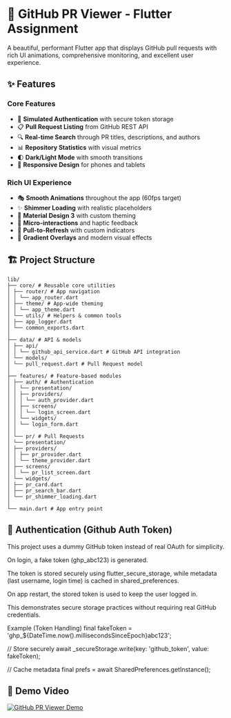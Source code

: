 # 🚀 GitHub PR Viewer - Flutter Assignment

A beautiful, performant Flutter app that displays GitHub pull requests with rich UI animations, comprehensive monitoring, and excellent user experience.

## ✨ Features

### Core Features
- 🔐 **Simulated Authentication** with secure token storage
- 📋 **Pull Request Listing** from GitHub REST API
- 🔍 **Real-time Search** through PR titles, descriptions, and authors
- 📊 **Repository Statistics** with visual metrics
- 🌓 **Dark/Light Mode** with smooth transitions
- 📱 **Responsive Design** for phones and tablets

### Rich UI Experience
- 🎭 **Smooth Animations** throughout the app (60fps target)
- ✨ **Shimmer Loading** with realistic placeholders
- 🎨 **Material Design 3** with custom theming
- 💫 **Micro-interactions** and haptic feedback
- 🎯 **Pull-to-Refresh** with custom indicators
- 🌈 **Gradient Overlays** and modern visual effects



## 🏗️ Project Structure

```
lib/
├── core/ # Reusable core utilities
│ ├── router/ # App navigation
│ │ └── app_router.dart
│ ├── theme/ # App-wide theming
│ │ └── app_theme.dart
│ └── utils/ # Helpers & common tools
│ ├── app_logger.dart
│ └── common_exports.dart
│
├── data/ # API & models
│ ├── api/
│ │ └── github_api_service.dart # GitHub API integration
│ └── models/
│ └── pull_request.dart # Pull Request model
│
├── features/ # Feature-based modules
│ ├── auth/ # Authentication
│ │ └── presentation/
│ │ ├── providers/
│ │ │ └── auth_provider.dart
│ │ ├── screens/
│ │ │ └── login_screen.dart
│ │ └── widgets/
│ │ └── login_form.dart
│ │
│ └── pr/ # Pull Requests
│ └── presentation/
│ ├── providers/
│ │ ├── pr_provider.dart
│ │ └── theme_provider.dart
│ ├── screens/
│ │ └── pr_list_screen.dart
│ └── widgets/
│ ├── pr_card.dart
│ ├── pr_search_bar.dart
│ └── pr_shimmer_loading.dart
│
└── main.dart # App entry point
```


## 🔐 Authentication (Github Auth Token)

This project uses a dummy GitHub token instead of real OAuth for simplicity.

On login, a fake token (ghp_<timestamp>abc123) is generated.

The token is stored securely using flutter_secure_storage, while metadata (last username, login time) is cached in shared_preferences.

On app restart, the stored token is used to keep the user logged in.

This demonstrates secure storage practices without requiring real GitHub credentials.

Example (Token Handling)
final fakeToken = 'ghp_${DateTime.now().millisecondsSinceEpoch}abc123';

// Store securely
await _secureStorage.write(key: 'github_token', value: fakeToken);

// Cache metadata
final prefs = await SharedPreferences.getInstance();


## 🎥 Demo Video

[![GitHub PR Viewer Demo](https://youtube.com/shorts/FFFCgEZD4qE?si=KiRypuWre2AYoikE.jpg)](https://youtube.com/shorts/FFFCgEZD4qE?si=KiRypuWre2AYoikE)
